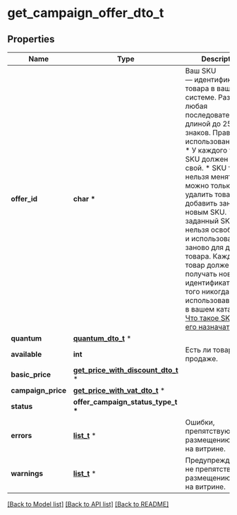 # get_campaign_offer_dto_t

## Properties
Name | Type | Description | Notes
------------ | ------------- | ------------- | -------------
**offer_id** | **char \*** | Ваш SKU — идентификатор товара в вашей системе.  Разрешена любая последовательность длиной до 255 знаков.  Правила использования SKU:  * У каждого товара SKU должен быть свой.  * SKU товара нельзя менять — можно только удалить товар и добавить заново с новым SKU.  * Уже заданный SKU нельзя освободить и использовать заново для другого товара. Каждый товар должен получать новый идентификатор, до того никогда не использовавшийся в вашем каталоге.  [Что такое SKU и как его назначать](https://yandex.ru/support/marketplace/assortment/add/index.html#fields)  | 
**quantum** | [**quantum_dto_t**](quantum_dto.md) \* |  | [optional] 
**available** | **int** | Есть ли товар в продаже.  | [optional] 
**basic_price** | [**get_price_with_discount_dto_t**](get_price_with_discount_dto.md) \* |  | [optional] 
**campaign_price** | [**get_price_with_vat_dto_t**](get_price_with_vat_dto.md) \* |  | [optional] 
**status** | **offer_campaign_status_type_t \*** |  | [optional] 
**errors** | [**list_t**](offer_error_dto.md) \* | Ошибки, препятствующие размещению товара на витрине.  | [optional] 
**warnings** | [**list_t**](offer_error_dto.md) \* | Предупреждения, не препятствующие размещению товара на витрине.  | [optional] 

[[Back to Model list]](../README.md#documentation-for-models) [[Back to API list]](../README.md#documentation-for-api-endpoints) [[Back to README]](../README.md)


